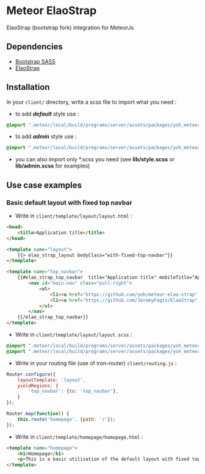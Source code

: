 # Meteor ElaoStrap

ElaoStrap (bootstrap fork) integration for MeteorJs

## Dependencies

* [Bootstrap SASS](https://github.com/twbs/bootstrap-sass)
* [ElaoStrap](https://github.com/JeremyFagis/ElaoStrap)

## Installation

In your `client/` directory, write a scss file to import what you need :

- to add ***default*** style use :
```scss
@import ".meteor/local/build/programs/server/assets/packages/yoh_meteor-elao-strap/lib/style";
```


 - to add ***admin*** style use :
```scss
@import ".meteor/local/build/programs/server/assets/packages/yoh_meteor-elao-strap/lib/admin";
```

- you can also import only \*.scss you need (see **lib/style.scss** or **lib/admin.scss** for examples)

## Use case examples

### Basic default layout with fixed top navbar

- Write in `client/template/layout/layout.html` :

```html
<head>
    <title>Application title</title>
</head>

<template name="layout">
    {{> elao_strap_layout bodyClass="with-fixed-top-navbar"}}
</template>

<template name="top_navbar">
    {{#elao_strap_top_navbar  title="Application title" mobileTitle="App title"}}
        <nav id="main-nav" class="pull-right">
            <ul>
                <li><a href="https://github.com/yoh/meteor-elao-strap" target="_blank" class="line-hover"><i class="elaostrap-font-github"></i> ElaoStrap for Meteor</a></li>
                <li><a href="https://github.com/JeremyFagis/ElaoStrap" target="_blank" class="line-hover"><i class="elaostrap-font-github"></i> ElaoStrap</a></li>
            </ul>
        </nav>
    {{/elao_strap_top_navbar}}
</template>
```

- Write in `client/template/layout/layout.scss` :

```scss
@import ".meteor/local/build/programs/server/assets/packages/yoh_meteor-elao-strap/lib/style";
@import ".meteor/local/build/programs/server/assets/packages/yoh_meteor-elao-strap/template/layout";
```

- Write in your routing file (use of iron-router) `client/routing.js` :

```js
Router.configure({
    layoutTemplate: 'layout',
    yieldRegions: {
        'top_navbar': {to: 'top_navbar'},
    }
});

Router.map(function() {
    this.route('homepage', {path: '/'});
});
```

- Write in `client/template/homepage/homepage.html` :

```html
<template name="homepage">
    <h1>Homepage</h1>
    <p>This is a basic utilisation of the default layout with fixed top navbar !</p>
</template>
```
